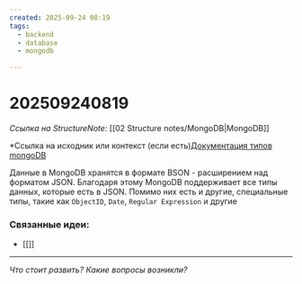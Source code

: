 ```yaml
---
created: 2025-09-24 08:19
tags:
  - backend
  - database
  - mongodb

---
```

# 202509240819
*Ссылка на StructureNote:* [[02 Structure notes/MongoDB|MongoDB]]

*Ссылка на исходник или контекст (если есть)[Документация типов mongoDB](https://mongodb.prakticum-team.ru/docs/manual/reference/bson-types/)

Данные в MongoDB хранятся в формате BSON - расширением над форматом JSON. Благодаря этому MongoDB поддерживает все типы данных, которые есть в JSON.
Помимо них есть и другие, специальные типы, такие как `ObjectID`, `Date`, `Regular Expression` и другие
### Связанные идеи:
*   [[]]
---

*Что стоит развить? Какие вопросы возникли?*